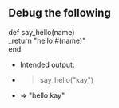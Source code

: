 ## Debug the following

def say_hello(name)<br/>
_return "hello #(name)"<br/>
end

* Intended output:

* > say_hello("kay")
* => "hello kay"